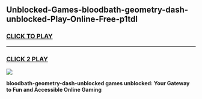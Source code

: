 
## Unblocked-Games-bloodbath-geometry-dash-unblocked-Play-Online-Free-p1tdl
<h3>
<a href="https://premium76.site?title=bloodbath-geometry-dash-unblocked&ref=26A">CLICK TO PLAY</a></h3>
<hr>

<h3>
<a href="https://premium76.site?title=bloodbath-geometry-dash-unblocked&ref=26A">CLICK 2 PLAY</a>
  
</h3>

<a href="https://premium76.site?title=bloodbath-geometry-dash-unblocked&ref=26A"><img src="https://clearcache.store/games.png"></a>


**bloodbath-geometry-dash-unblocked games unblocked: Your Gateway to Fun and Accessible Online Gaming**
